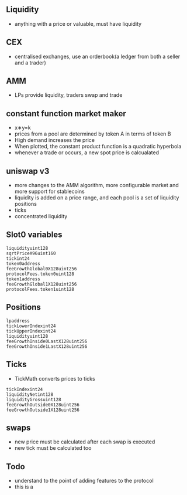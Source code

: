 ## Liquidity

- anything with a price or valuable, must have liquidity

## CEX

- centralised exchanges, use an orderbook(a ledger from both a seller and a trader)

## AMM

- LPs provide liquidity, traders swap and trade

## constant function market maker

- x∗y=k
- prices from a pool are determined by token A in terms of token B
- High demand increases the price
- When plotted, the constant product function is a quadratic hyperbola
- whenever a trade or occurs, a new spot price is calcualated

## uniswap v3

- more changes to the AMM algorithm, more configurable market and more support for stablecoins
- liquidity is added on a price range, and each pool is a set of liquidity positions
- ticks
- concentrated liquidity

## Slot0 variables

```
liquidityuint128
sqrtPriceX96uint160
tickint24
token0address
feeGrowthGlobal0X128uint256
protocolFees.token0uint128
token1address
feeGrowthGlobal1X128uint256
protocolFees.token1uint128
```

## Positions

```
lpaddress
tickLowerIndexint24
tickUpperIndexint24
liquidityuint128
feeGrowthInside0LastX128uint256
feeGrowthInside1LastX128uint256
```

## Ticks

- TickMath converts prices to ticks

```
tickIndexint24
liquidityNetint128
liquidityGrossuint128
feeGrowthOutside0X128uint256
feeGrowthOutside1X128uint256
```

## swaps

- new price must be calculated after each swap is executed
- new tick must be calculated too

## Todo

- understand to the point of adding features to the protocol
- this is a 
